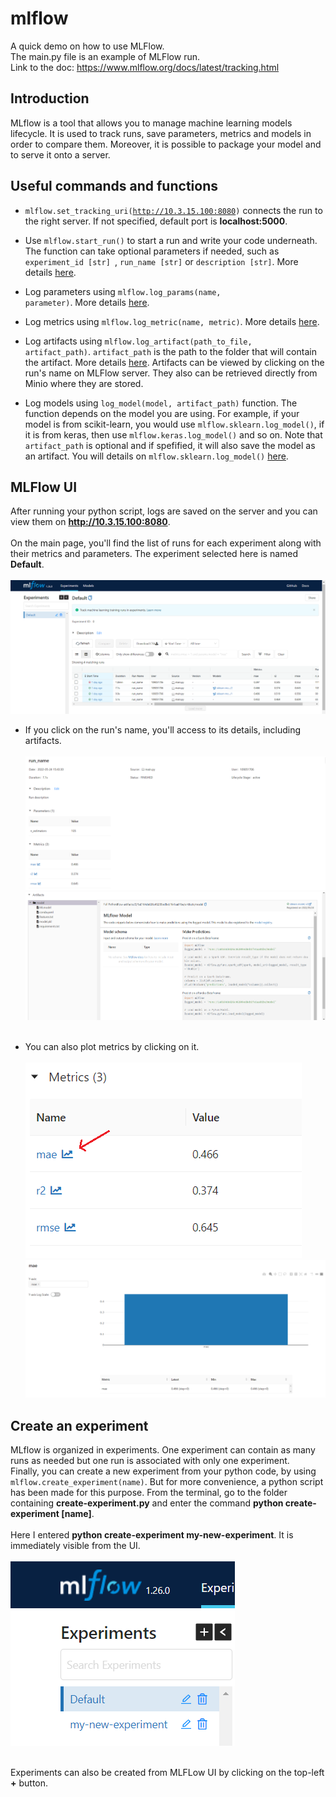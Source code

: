 # mlflow

A quick demo on how to use MLFlow. \
The main.py file is an example of MLFlow run.\
Link to the doc: https://www.mlflow.org/docs/latest/tracking.html

## Introduction

MLflow is a tool that allows you to manage machine learning models lifecycle. It is used to track runs, save parameters, metrics and models in order to compare them. Moreover, it is possible to package your model and to serve it onto a server.

## Useful commands and functions

- <code>mlflow.set_tracking_uri(http://10.3.15.100:8080)</code> connects the run to the right server. If not specified, default port is **localhost:5000**.
- Use <code>mlflow.start_run()</code> to start a run and write your code underneath. 
The function can take optional parameters if needed, such as <code>experiment_id [str] </code>,
<code>run_name [str]</code> or <code>description [str]</code>. 
More details [here](https://www.mlflow.org/docs/latest/python_api/mlflow.html#mlflow.start_run).

- Log parameters using <code>mlflow.log_params(name, parameter)</code>. More details [here](https://www.mlflow.org/docs/latest/python_api/mlflow.html#mlflow.log_param).
- Log metrics using <code>mlflow.log_metric(name, metric)</code>. More details [here](https://www.mlflow.org/docs/latest/python_api/mlflow.html#mlflow.log_metric).
- Log artifacts using <code>mlflow.log_artifact(path_to_file, artifact_path)</code>. <code>artifact_path</code> is the path to the folder that will contain the artifact. 
More details [here](https://www.mlflow.org/docs/latest/python_api/mlflow.html#mlflow.log_artifact).
Artifacts can be viewed by clicking on the run's name on MLFlow server. They also can be retrieved directly from Minio where they are stored.
- Log models using <code>log_model(model, artifact_path)</code> function. The function depends on the model you are using. For example, if your model is from scikit-learn, 
you would use <code>mlflow.sklearn.log_model()</code>, if it is from keras, then use <code>mlflow.keras.log_model()</code> and so on. Note that <code>artifact_path</code> is optional and if spefified, 
it will also save the model as an artifact. You will details on <code>mlflow.sklearn.log_model()</code> [here](https://www.mlflow.org/docs/latest/python_api/mlflow.sklearn.html#mlflow.sklearn.log_model). 


## MLFlow UI
After running your python script, logs are saved on the server and you can view them on **http://10.3.15.100:8080**. <br><br>
On the main page, you'll find the list of runs for each experiment along with their metrics and parameters. The experiment selected here is named **Default**. <br><br>
![mlflow ui](/images/mlflow_ui.PNG)

- If you click on the run's name, you'll access to its details, including artifacts. <br><br>
![details1](/images/run_details1.PNG) ![details2](/images/run_details2.PNG) <br><br>

- You can also plot metrics by clicking on it. <br><br>
![click_on_metric](/images/click_on_metric.PNG) ![plot_chart](/images/plot_chart.PNG)

## Create an experiment
MLflow is organized in experiments. One experiment can contain as many runs as needed but one run is associated with only one experiment. <br>
Finally, you can create a new experiment from your python code, by using <code>mlflow.create_experiment(name)</code>. But for more convenience, a python script has been made
for this purpose. From the terminal, go to the folder containing **create-experiment.py** and enter the command **python create-experiment [name]**. <br><br>
Here I entered **python create-experiment my-new-experiment**. It is immediately visible from the UI. <br><br> ![ui_new_exp](/images/ui_new_experiment.PNG) <br><br>

Experiments can also be created from MLFLow UI by clicking on the top-left **+** button.
